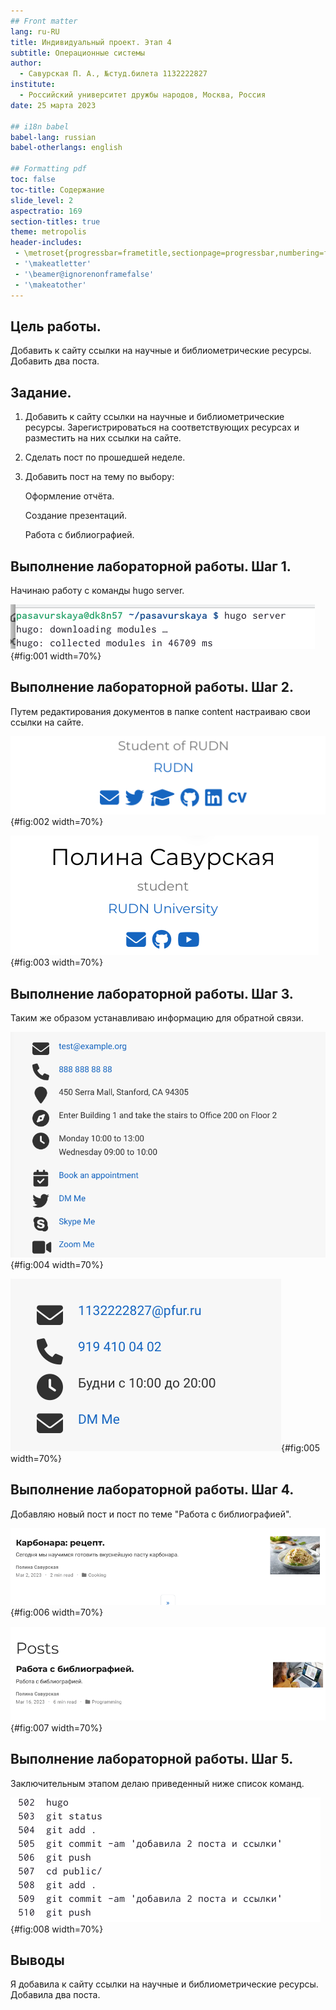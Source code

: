 ```yaml
---
## Front matter
lang: ru-RU
title: Индивидуальный проект. Этап 4
subtitle: Операционные системы
author:
  - Савурская П. А., №студ.билета 1132222827
institute:
  - Российский университет дружбы народов, Москва, Россия
date: 25 марта 2023

## i18n babel
babel-lang: russian
babel-otherlangs: english

## Formatting pdf
toc: false
toc-title: Содержание
slide_level: 2
aspectratio: 169
section-titles: true
theme: metropolis
header-includes:
 - \metroset{progressbar=frametitle,sectionpage=progressbar,numbering=fraction}
 - '\makeatletter'
 - '\beamer@ignorenonframefalse'
 - '\makeatother'
---
```


## Цель работы.

Добавить к сайту ссылки на научные и библиометрические ресурсы. Добавить два поста.

## Задание.

1. Добавить к сайту ссылки на научные и библиометрические ресурсы. Зарегистрироваться на соответствующих ресурсах и разместить на них ссылки на сайте.

2. Сделать пост по прошедшей неделе.

3. Добавить пост на тему по выбору:

    Оформление отчёта.
    
    Создание презентаций.
    
    Работа с библиографией.

## Выполнение лабораторной работы. Шаг 1.

Начинаю работу с команды hugo server.

![команда hugo server](image/document.png){#fig:001 width=70%}

## Выполнение лабораторной работы. Шаг 2.

Путем редактирования документов в папке content настраиваю свои ссылки на сайте.

![было с ссылками](image/1.png){#fig:002 width=70%}

![стало с ссылками](image/2.png){#fig:003 width=70%}

## Выполнение лабораторной работы. Шаг 3.

Таким же образом устанавливаю информацию для обратной связи.

![было](image/3.png){#fig:004 width=70%}

![стало](image/4.png){#fig:005 width=70%}

## Выполнение лабораторной работы. Шаг 4.

Добавляю новый пост и пост по теме "Работа с библиографией". 

![новый пост 1](image/5.png){#fig:006 width=70%}

![новый пост 2](image/6.png){#fig:007 width=70%}

## Выполнение лабораторной работы. Шаг 5.

Заключительным этапом делаю приведенный ниже список команд.

![заключительные команды](image/7.png){#fig:008 width=70%}

## Выводы

Я добавила к сайту ссылки на научные и библиометрические ресурсы. Добавила два поста.
